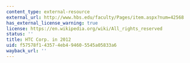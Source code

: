 ```yaml
---
content_type: external-resource
external_url: http://www.hbs.edu/faculty/Pages/item.aspx?num=42568
has_external_license_warning: true
license: https://en.wikipedia.org/wiki/All_rights_reserved
status: ''
title: HTC Corp. in 2012
uid: f57578f1-4357-4eb4-9460-5545a05833a6
wayback_url: ''
---
```

